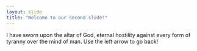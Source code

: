 ```yaml
---
layout: slide
title: "Welcome to our second slide!"
---
```

I have sworn upon the altar of God, eternal hostility against every form of tyranny over the mind of man.
Use the left arrow to go back!
